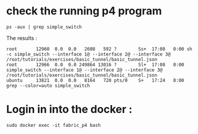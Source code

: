 
# check the running p4 program 

```
ps -aux | grep simple_switch
```

The results : 

```
root       12960  0.0  0.0   2608   592 ?        Ss+  17:08   0:00 sh -c simple_switch --interface 1@ --interface 2@ --interface 3@ /root/tutorials/exercises/basic_tunnel/basic_tunnel.json
root       12966  0.0  0.0 249864 13016 ?        Sl+  17:08   0:00 simple_switch --interface 1@ --interface 2@ --interface 3@ /root/tutorials/exercises/basic_tunnel/basic_tunnel.json
ubuntu     13821  0.0  0.0   8164   720 pts/0    S+   17:24   0:00 grep --color=auto simple_switch
```

# Login in into the docker : 

```
sudo docker exec -it fabric_p4 bash
```

